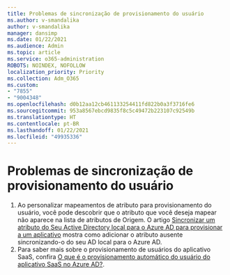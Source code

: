 ```yaml
---
title: Problemas de sincronização de provisionamento do usuário
ms.author: v-smandalika
author: v-smandalika
manager: dansimp
ms.date: 01/22/2021
ms.audience: Admin
ms.topic: article
ms.service: o365-administration
ROBOTS: NOINDEX, NOFOLLOW
localization_priority: Priority
ms.collection: Adm_O365
ms.custom:
- "7855"
- "9004348"
ms.openlocfilehash: d0b12aa12cb461133254411fd822b0a3f3716fe6
ms.sourcegitcommit: 953a8567ebcd9835f8c5c49472b223107c92549b
ms.translationtype: HT
ms.contentlocale: pt-BR
ms.lasthandoff: 01/22/2021
ms.locfileid: "49935336"
---
```

# <a name="user-provisioning-sync-issues"></a>Problemas de sincronização de provisionamento do usuário

1. Ao personalizar mapeamentos de atributo para provisionamento do usuário, você pode descobrir que o atributo que você deseja mapear não aparece na lista de atributos de Origem. O artigo [Sincronizar um atributo do Seu Active Directory local para o Azure AD para provisionar a um aplicativo](https://docs.microsoft.com/azure/active-directory/app-provisioning/user-provisioning-sync-attributes-for-mapping) mostra como adicionar o atributo ausente sincronizando-o do seu AD local para o Azure AD.
2. Para saber mais sobre o provisionamento de usuários do aplicativo SaaS, confira [O que é o provisionamento automático do usuário do aplicativo SaaS no Azure AD?](https://docs.microsoft.com/azure/active-directory/app-provisioning/user-provisioning).